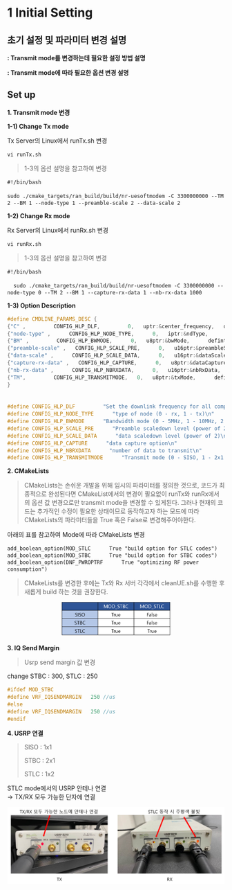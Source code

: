 #  1 Initial Setting
##  초기 설정 및 파라미터 변경 설명

**:  Transmit mode를 변경하는데 필요한 설정 방법 설명**

**: Transmit mode에 따라 필요한 옵션 변경 설명**

## Set up

**1. Transmit mode 변경**

**1-1) Change Tx mode**

Tx Server의 Linux에서 runTx.sh 변경 
```
vi runTx.sh
```
> 1-3의 옵션 설명을 참고하여 변경
```
#!/bin/bash

sudo ./cmake_targets/ran_build/build/nr-uesoftmodem -C 3300000000 --TM 2 --BM 1 --node-type 1 --preamble-scale 2 --data-scale 2
```
**1-2) Change Rx mode**

Rx Server의 Linux에서 runRx.sh 변경 
``` 
vi runRx.sh
```
> 1-3의 옵션 설명을 참고하여 변경
``` 
#!/bin/bash

  sudo ./cmake_targets/ran_build/build/nr-uesoftmodem -C 3300000000 --node-type 0 --TM 2 --BM 1 --capture-rx-data 1 --nb-rx-data 1000
```
**1-3) Option Description**
``` c
#define CMDLINE_PARAMS_DESC {
{"C" ,         CONFIG_HLP_DLF,         0,   uptr:&center_frequency,   defuintval:2680000000,   TYPE_UINT,   0},
{"node-type" ,      CONFIG_HLP_NODE_TYPE,      0,   iptr:&ndType,      defintval:-1,      TYPE_INT,   0},
{"BM" ,         CONFIG_HLP_BWMODE,      0,   u8ptr:&bwMode,      defintval:1,      TYPE_UINT8,   0},
{"preamble-scale" ,   CONFIG_HLP_SCALE_PRE,      0,   u16ptr:&preambleScale,   defintval:0,      TYPE_UINT16,   0},
{"data-scale" ,      CONFIG_HLP_SCALE_DATA,      0,   u16ptr:&dataScale,   defintval:0,      TYPE_UINT16,   0},
{"capture-rx-data" ,   CONFIG_HLP_CAPTURE,      0,   u8ptr:&dataCapture,   defintval:0,      TYPE_UINT8,   0},
{"nb-rx-data" ,      CONFIG_HLP_NBRXDATA,      0,   u16ptr:&nbRxData,   defintval:0,      TYPE_UINT16,   0},
{"TM",         CONFIG_HLP_TRANSMITMODE,   0,   u8ptr:&txMode,      defintval:0,      TYPE_UINT8,   0},
}


#define CONFIG_HLP_DLF         "Set the downlink frequency for all component carriers\n"
#define CONFIG_HLP_NODE_TYPE      "type of node (0 - rx, 1 - tx)\n"
#define CONFIG_HLP_BWMODE      "Bandwidth mode (0 - 5MHz, 1 - 10MHz, 2 - 20MHz, SCS : 15kHz (common))"
#define CONFIG_HLP_SCALE_PRE      "Preamble scaledown level (power of 2)\n"
#define CONFIG_HLP_SCALE_DATA      "data scaledown level (power of 2)\n"
#define CONFIG_HLP_CAPTURE      "data capture option\n"
#define CONFIG_HLP_NBRXDATA      "number of data to transmit\n"
#define CONFIG_HLP_TRANSMITMODE      "Transmit mode (0 - SISO, 1 - 2x1 STBC, 2 - 1x2 STLC)"
```

**2. CMakeLists**
> CMakeLists는 손쉬운 개발을 위해 임시의 파라미터를 정의한 것으로, 
 코드가 최종적으로 완성된다면 CMakeList에서의 변경이 필요없이 runTx와 runRx에서의 옵션 값 변경으로만 transmit mode을 변경할 수 있게된다.
 그러나 현재의 코드는 추가적인 수정이 필요한 상태이므로 동작하고자 하는 모드에 따라 CMakeLists의 파라미터들을 True 혹은 False로 변경해주어야한다. 

아래의 표를 참고하여 Mode에 따라 CMakeLists 변경

```
add_boolean_option(MOD_STLC      True "build option for STLC codes")
add_boolean_option(MOD_STBC      True "build option for STBC codes")
add_boolean_option(DNF_PWROPTRF      True "optimizing RF power consumption")
```
> CMakeLists를 변경한 후에는 Tx와 Rx 서버 각각에서 cleanUE.sh를 수행한 후 새롭게 build 하는 것을 권장한다.

<p align="center"><img src="https://github.com/dbwpdls22/NR_Modulation/blob/main/STLC/Figs/CMakeLists.png?raw=true" width="50%"></p>

**3. IQ Send Margin**
> Usrp send margin 값 변경

change STBC : 300, STLC : 250
```c
#ifdef MOD_STBC
#define VRF_IQSENDMARGIN   250 //us
#else
#define VRF_IQSENDMARGIN   250 //us
#endif
```
**4. USRP 연결**
> SISO : 1x1 
>
> STBC : 2x1  
> 
> STLC : 1x2

STLC mode에서의 USRP 안테나 연결  
→ TX/RX 모두 가능한 단자에 연결

<p align="center"><img src="https://github.com/dbwpdls22/NR_Modulation/blob/main/STLC/Figs/USRP.PNG?raw=true"></p>
